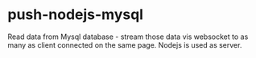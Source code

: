 # push-nodejs-mysql
Read data from Mysql database  - stream those data vis websocket to as many as client connected on the same page. Nodejs is used as server. 
